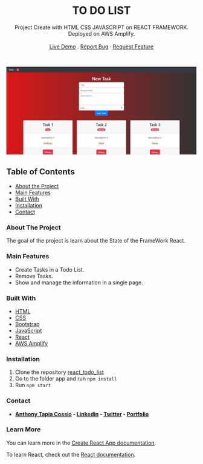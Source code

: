 <p align="center">
  <h1 align="center">TO DO LIST</h1>

  <p align="center">
    Project Create with HTML CSS JAVASCRIPT on REACT FRAMEWORK. Deployed on AWS Amplify.
    <br>
    <br>
    <a href="https://develop.d1ss6tgj7pmiqj.amplifyapp.com" target="_blank">Live Demo</a>
    .
    <a href="https://github.com/AnthonyTC89/react_todo_list/issues">Report Bug</a>
    ·
    <a href="https://github.com/AnthonyTC89/react_todo_list/issues">Request Feature</a>
  </p>
  <br>
</p>

  ![Screenshot](/screenshots/01.png)

<!-- TABLE OF CONTENTS -->
## Table of Contents

* [About the Project](#about-the-project)
* [Main Features](#main-features)
* [Built With](#built-with)
* [Installation](#installation)
* [Contact](#Contact)

<!-- ABOUT THE PROJECT -->
### About The Project

The goal of the project is learn about the State of the FrameWork React.

### Main Features

* Create Tasks in a Todo List.
* Remove Tasks.
* Show and manage the information in a single page. 

### Built With

* [HTML](https://www.w3.org/html/)
* [CSS](https://www.w3.org/Style/CSS/)
* [Bootstrap](https://getbootstrap.com/)
* [JavaScript](https://www.javascript.com/)
* [React](https://reactjs.org/)
* [AWS Amplify](https://docs.aws.amazon.com/amplify/latest/userguide/welcome.html)

### Installation

  1. Clone the repository [react_todo_list](https://github.com/AnthonyTC89/react_todo_list)
  2. Go to the folder app and run `npm install`
  3. Run `npm start`

### Contact

* **[Anthony Tapia Cossio](https://github.com/AnthonyTC89) - [Linkedin](linkedin.com/in/anthony-tapia-cossio) - [Twitter](https://twitter.com/ptonypTC) - [Portfolio](https://portfolio-anthony.herokuapp.com/)**

### Learn More

You can learn more in the [Create React App documentation](https://facebook.github.io/create-react-app/docs/getting-started).

To learn React, check out the [React documentation](https://reactjs.org/).